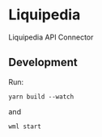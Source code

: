 # Liquipedia

Liquipedia API Connector

## Development

Run:

`yarn build --watch`

and

`wml start`
